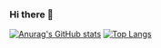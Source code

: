 ### Hi there 👋

[![Anurag's GitHub stats](https://github-readme-stats.vercel.app/api?username=ericnordelo)](https://github.com/anuraghazra/github-readme-stats)
[![Top Langs](https://github-readme-stats.vercel.app/api/top-langs/?username=ericnordelo)](https://github.com/anuraghazra/github-readme-stats)
<!--
**ericnordelo/ericnordelo** is a ✨ _special_ ✨ repository because its `README.md` (this file) appears on your GitHub profile.

Here are some ideas to get you started:

- 🔭 I’m currently working on ...
- 🌱 I’m currently learning ...
- 👯 I’m looking to collaborate on ...
- 🤔 I’m looking for help with ...
- 💬 Ask me about ...
- 📫 How to reach me: ...
- 😄 Pronouns: ...
- ⚡ Fun fact: ...
-->
